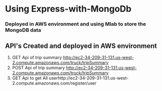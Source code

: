 # Using Express-with-MongoDb #


### Deployed in AWS environment and using Mlab to store the MongoDB data

## API's Created and deployed in AWS environment

1) GET Api of trip summary http://ec2-34-209-31-131.us-west-2.compute.amazonaws.com/truck/tripSummary
2) POST Api of trip summary http://ec2-34-209-31-131.us-west-2.compute.amazonaws.com/truck/tripSummary
3) GET Api to get All userhttp://ec2-34-209-31-131.us-west-2.compute.amazonaws.com/register/user